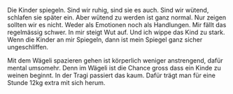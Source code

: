 Die Kinder spiegeln. Sind wir ruhig, sind sie es auch. Sind wir wütend, schlafen sie später ein. Aber wütend zu werden ist ganz normal. Nur zeigen sollten wir es nicht. Weder als Emotionen noch als Handlungen. Mir fällt das regelmässig schwer. In mir steigt Wut auf. Und ich wippe das Kind zu stark. Wenn die Kinder an mir Spiegeln, dann ist mein Spiegel ganz sicher ungeschliffen.

Mit dem Wägeli spazieren gehen ist körperlich weniger anstrengend, dafür mental umsomehr. Denn im Wägeli ist die Chance gross dass ein Kinde zu weinen beginnt. In der Tragi passiert das kaum. Dafür trägt man für eine Stunde 12kg extra mit sich herum.